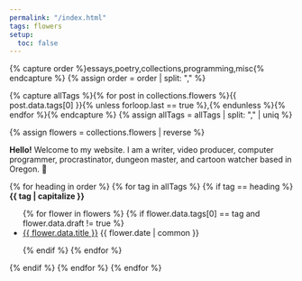 ```yaml
---
permalink: "/index.html"
tags: flowers
setup:
  toc: false
---
```


{% capture order %}essays,poetry,collections,programming,misc{% endcapture %}
{% assign order = order | split: "," %}

{% capture allTags %}{% for post in collections.flowers %}{{ post.data.tags[0] }}{% unless forloop.last == true %},{% endunless %}{% endfor %}{% endcapture %}
{% assign allTags = allTags | split: "," | uniq %}

{% assign flowers = collections.flowers | reverse %}

**Hello!** Welcome to my website. I am a writer, video producer, computer programmer, procrastinator, dungeon master, and cartoon watcher based in Oregon. 💜

<nav>

{% for heading in order %}
{% for tag in allTags %}
{% if tag == heading %}
<b>
  {{ tag | capitalize }}
</b>
<ul>
  {% for flower in flowers %}
  {% if flower.data.tags[0] == tag and flower.data.draft != true %}
  <li>
    <a href="{{ flower.url }}" {% unless flower.data.stylesheet != "main" %}class="internal"{% endunless %}>{{ flower.data.title }}</a>
    <time>{{ flower.date | common }}</time>
  </li>

  {% endif %}
  {% endfor %}
  </ul>
{% endif %}
{% endfor %}
{% endfor %}
</nav>

